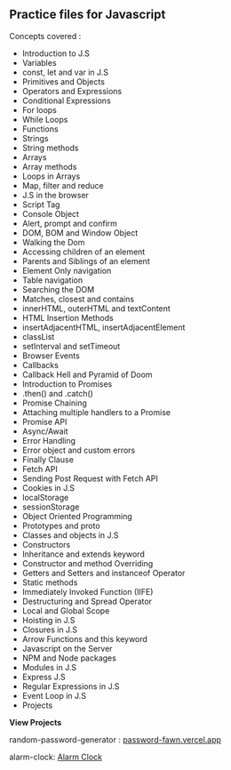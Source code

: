 
<h2>Practice files for Javascript</h2>

Concepts covered :

- Introduction to J.S
- Variables
- const, let and var in J.S
- Primitives and Objects
- Operators and Expressions
- Conditional Expressions
- For loops
- While Loops
- Functions
- Strings
- String methods
- Arrays
- Array methods
- Loops in Arrays
- Map, filter and reduce
- J.S in the browser
- Script Tag
- Console Object
- Alert, prompt and confirm
- DOM, BOM and Window Object
- Walking the Dom
- Accessing children of an element
- Parents and Siblings of an element
- Element Only navigation
- Table navigation
- Searching the DOM
- Matches, closest and contains
- innerHTML, outerHTML and textContent
- HTML Insertion Methods
- insertAdjacentHTML, insertAdjacentElement
- classList
- setInterval and setTimeout
- Browser Events
- Callbacks
- Callback Hell and Pyramid of Doom
- Introduction to Promises
- .then() and .catch()
- Promise Chaining
- Attaching multiple handlers to a Promise
- Promise API
- Async/Await
- Error Handling
- Error object and custom errors
- Finally Clause
- Fetch API
- Sending Post Request with Fetch API
- Cookies in J.S
- localStorage
- sessionStorage
- Object Oriented Programming
- Prototypes and proto
- Classes and objects in J.S
- Constructors
- Inheritance and extends keyword
- Constructor and method Overriding
- Getters and Setters and instanceof Operator
- Static methods
- Immediately Invoked Function (IIFE)
- Destructuring and Spread Operator
- Local and Global Scope
- Hoisting in J.S
- Closures in J.S
- Arrow Functions and this keyword
- Javascript on the Server
- NPM and Node packages
- Modules in J.S
- Express J.S
- Regular Expressions in J.S
- Event Loop in J.S
- Projects




<b> View Projects </b>

random-password-generator : [password-fawn.vercel.app ](https://password-fawn.vercel.app/) 

alarm-clock: [Alarm Clock](https://alarm-clock-javascript.vercel.app/)


